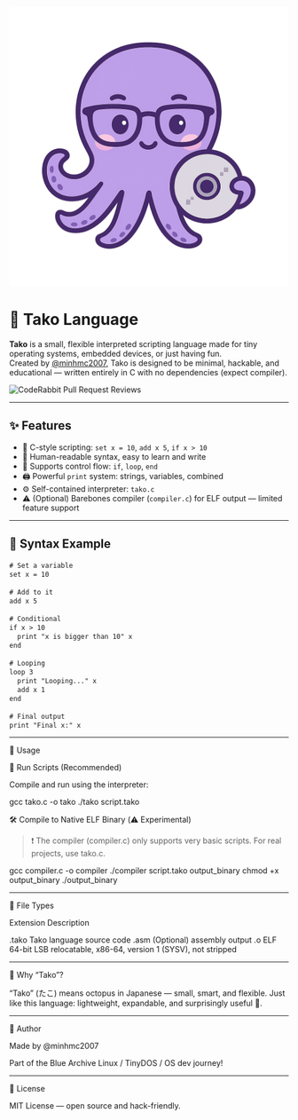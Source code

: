 ![tako-logo](logo.png)


# 🐙 Tako Language

**Tako** is a small, flexible interpreted scripting language made for tiny operating systems, embedded devices, or just having fun.  
Created by [@minhmc2007](https://github.com/minhmc2007), Tako is designed to be minimal, hackable, and educational — written entirely in C with no dependencies (expect compiler).

![CodeRabbit Pull Request Reviews](https://img.shields.io/coderabbit/prs/github/minhmc2007/Tako?utm_source=oss&utm_medium=github&utm_campaign=minhmc2007%2FTako&labelColor=171717&color=FF570A&link=https%3A%2F%2Fcoderabbit.ai&label=CodeRabbit+Reviews)

---

## ✨ Features

- 🧠 C-style scripting: `set x = 10`, `add x 5`, `if x > 10`
- 📜 Human-readable syntax, easy to learn and write
- 🔁 Supports control flow: `if`, `loop`, `end`
- 🖨️ Powerful `print` system: strings, variables, combined
- ⚙️ Self-contained interpreter: `tako.c`
- ⚠️ (Optional) Barebones compiler (`compiler.c`) for ELF output — limited feature support

---

## 🔧 Syntax Example

```tako
# Set a variable
set x = 10

# Add to it
add x 5

# Conditional
if x > 10
  print "x is bigger than 10" x
end

# Looping
loop 3
  print "Looping..." x
  add x 1
end

# Final output
print "Final x:" x
```

---

🚀 Usage

🧠 Run Scripts (Recommended)

Compile and run using the interpreter:

gcc tako.c -o tako
./tako script.tako

🛠️ Compile to Native ELF Binary (⚠️ Experimental)

> ❗ The compiler (compiler.c) only supports very basic scripts. For real projects, use tako.c.



gcc compiler.c -o compiler
./compiler script.tako output_binary
chmod +x output_binary
./output_binary


---

📁 File Types

Extension	Description

.tako	Tako language source code
.asm	(Optional) assembly output
.o	ELF 64-bit LSB relocatable, x86-64, version 1 (SYSV), not stripped 


---


🐙 Why “Tako”?

“Tako” (たこ) means octopus in Japanese — small, smart, and flexible.
Just like this language: lightweight, expandable, and surprisingly useful 🐙.


---

👤 Author

Made by @minhmc2007

Part of the Blue Archive Linux / TinyDOS / OS dev journey!



---

🪪 License

MIT License — open source and hack-friendly.
